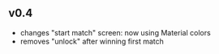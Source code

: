 v0.4
----

- changes "start match" screen: now using Material colors
- removes "unlock" after winning first match